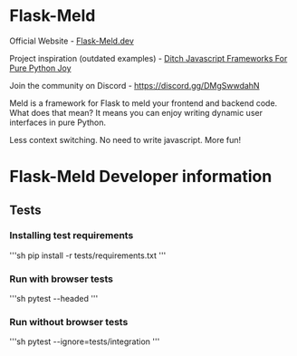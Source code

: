 # Flask-Meld

Official Website - [Flask-Meld.dev](https://www.flask-meld.dev)

Project inspiration (outdated examples) - [Ditch Javascript Frameworks For Pure Python Joy](https://michaelabrahamsen.com/posts/flask-meld-ditch-javascript-frameworks-for-pure-python-joy/) 

Join the community on Discord - https://discord.gg/DMgSwwdahN

Meld is a framework for Flask to meld your frontend and backend code. What does
that mean? It means you can enjoy writing dynamic user interfaces in pure Python.

Less context switching.
No need to write javascript.
More fun!

# Flask-Meld Developer information

## Tests

### Installing test requirements

'''sh
pip install -r tests/requirements.txt
'''


### Run with browser tests

'''sh
pytest --headed
'''

### Run without browser tests

'''sh
pytest --ignore=tests/integration
'''

